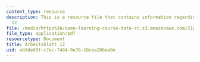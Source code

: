 ```yaml
---
content_type: resource
description: This is a resource file that contains information regarding arbeisblatt
  12.
file: /media/https%3A/open-learning-course-data-rc.s3.amazonaws.com/21g-405-germany-today-intensive-study-of-german-language-and-culture-january-iap-2011/eb9de60fc7ac74849e7618cea206ee0e_MIT21G_405IAP11_arbeit12.pdf
file_type: application/pdf
resourcetype: Document
title: Arbeitsblatt 12
uid: eb9de60f-c7ac-7484-9e76-18cea206ee0e
---
```

